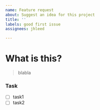 ```yaml
---
name: Feature request
about: Suggest an idea for this project
title: ''
labels: good first issue
assignees: jhleed

---
```


# What is this?

> blabla

### Task

- [ ] task1
- [ ] task2
